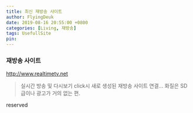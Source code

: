 ```yaml
---
title: 최신 재방송 사이트
author: FlyingDeuk
date: 2019-08-16 20:55:00 +0800
categories: [Living, 재방송]
tags: UsefullSite
pin:
---
```



### 재방송 사이트

<http://www.realtimetv.net>
> 실시간 방송 및 다시보기 click시 새로 생성된 재방송 사이트 연결... 화질은 SD급이나 광고가 거의 없는 편.


reserved
